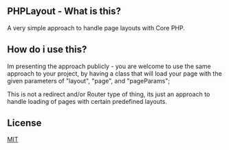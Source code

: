 ## PHPLayout - What is this?
A very simple approach to handle page layouts with Core PHP.

## How do i use this?
Im presenting the approach publicly - you are welcome to use the same approach to your project,
by having a class that will load your page with the given parameters of "layout", "page", and "pageParams";

This is not a redirect and/or Router type of thing, its just an approach to handle loading of pages with certain
predefined layouts.

## License
[MIT](https://choosealicense.com/licenses/mit/)
